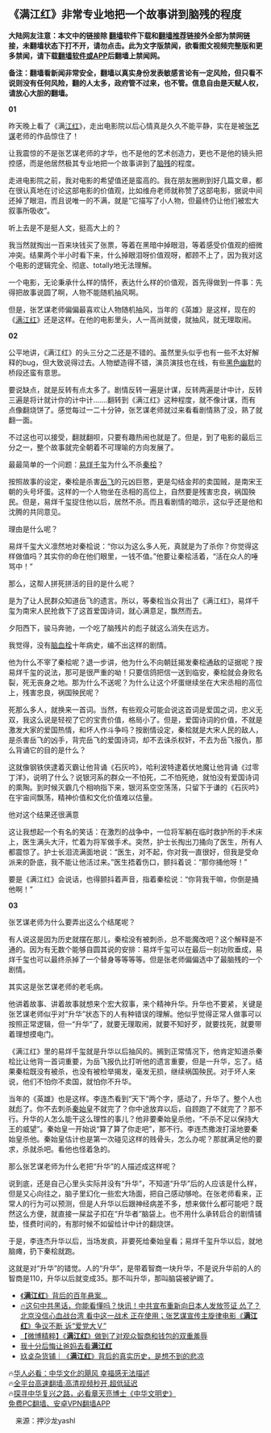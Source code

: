  <!-- 面包屑导航 --> <h2>《满江红》非常专业地把一个故事讲到脑残的程度</h2> <p class="notice"><b>大陆网友注意：本文中的链接除 <a href="https://github.com/bannedbook/fanqiang" >翻墙</a>软件下载和<a href="https://github.com/killgcd/justmysocks/blob/master/README.md">翻墙推荐</a>链接外全部为禁网链接，未翻墙状态下打不开，请勿点击。此为文字版禁闻，欲看图文视频完整版和更多禁闻，请下载<a href="https://github.com/bannedbook/fanqiang">翻墙软件或APP</a>后翻墙上禁闻网。</p><p>备注：翻墙看新闻非常安全，翻墙以真实身份发表敏感言论有一定风险，但只看不说则没有任何风险，翻的人太多，政府管不过来，也不管。信息自由是天赋人权，请放心大胆的翻墙。</b></p>  <div class="entry"> <p><strong>01</strong></p> <p>昨天晚上看了《满<a href="https://www.bannedbook.org/bnews/tag/%E6%B1%9F%E7%BA%A2/" class="st_tag internal_tag" rel="tag" title="标签 江红 下的日志">江红</a>》，走出电影院以后心情真是久久不能平静，实在是被<a href="https://www.bannedbook.org/bnews/tag/%e5%bc%a0%e8%89%ba%e8%b0%8b/" class="st_tag internal_tag" rel="tag" title="标签 张艺谋 下的日志">张艺谋</a>老师的作品惊住了！</p> <p>让我震惊的不是张艺谋老师的才华，也不是他的艺术创造力，更也不是他的镜头把控感，而是他居然极其专业地把一个故事讲到了<a href="https://www.bannedbook.org/bnews/tag/%E8%84%91%E6%AE%8B/" class="st_tag internal_tag" rel="tag" title="标签 脑残 下的日志">脑残</a>的程度。</p> <p>走进电影院之前，我对电影的希望值还是蛮高的。我在朋友圈刷到好几篇文章，都在很认真地在讨论这部电影的价值观，比如维舟老师就称赞了这部电影，据说中间还掉了眼泪，而且说唯一的不满，就是”它描写了小人物，但最终仍让他们被宏大叙事所吸收”。</p> <p>听上去是不是挺人文，挺高大上的？</p> <p>我当然就掏出一百来块钱买了张票，等着在黑暗中掉眼泪，等着感受价值观的细微冲突。结果两个半小时看下来，什么掉眼泪呀价值观呀，都顾不上了，因为我对这个电影的逻辑完全、彻底、totally地无法理解。</p> <p>一个电影，无论秉承什么样的情怀，表达什么样的价值观，首先得做到一件事：先得把故事说圆了啊，人物不能随机抽风啊。</p> <p>但是，张艺谋老师偏偏最喜欢让人物随机抽风，当年的《英雄》是这样，现在的《<a href="https://www.bannedbook.org/bnews/tag/%e6%bb%a1%e6%b1%9f%e7%ba%a2/" class="st_tag internal_tag" rel="tag" title="标签 满江红 下的日志">满江红</a>》还是这样。在他的电影里头，人一高尚就傻，就抽风，就无理取闹。</p> <p><strong>02</strong></p>  <p>公平地讲，《满江红》的头三分之二还是不错的。虽然里头似乎也有一些不太好解释的bug，但大致说得过去。人物塑造得不错，演员演技也在线，有些<span class='wp_keywordlink'><a href="https://www.bannedbook.org/forum2/topic933.html" title="《红色幽默与黑色幽默——人民中国史》" target="_blank">黑色幽默</a></span>的桥段还蛮有意思。</p> <p>要说缺点，就是反转有点太多了。剧情反转一遍是计谋，反转两遍是计中计，反转三遍是将计就计你的计中计…….翻转到《满江红》这种程度，就不像计谋，而有点像翻烧饼了。感觉每过一二十分钟，张艺谋老师就过来看看剧情熟了没，熟了就翻一面。</p> <p>不过这也可以接受，翻就翻呗，只要有趣热闹也就是了。但是，到了电影的最后三分之一，整个故事就完全朝着不可理喻的方向发展了。</p> <p>最最简单的一个问题：<a href="https://www.bannedbook.org/bnews/tag/%E6%98%93%E7%83%8A%E5%8D%83%E7%8E%BA/" class="st_tag internal_tag" rel="tag" title="标签 易烊千玺 下的日志">易烊千玺</a>为什么不杀<a href="https://www.bannedbook.org/bnews/tag/%e7%a7%a6%e6%a1%a7/" class="st_tag internal_tag" rel="tag" title="标签 秦桧 下的日志">秦桧</a>？</p> <p>按照故事的设定，秦桧是杀害<a href="https://www.bannedbook.org/bnews/tag/%e5%b2%b3%e9%a3%9e/" class="st_tag internal_tag" rel="tag" title="标签 岳飞 下的日志">岳飞</a>的元凶巨憝，更是勾结金邦的卖国贼，是南宋王朝的头号坏蛋。这样的一个人物坐在丞相的高位上，自然要是残害忠良，祸国殃民。但是，易烊千玺捉住他以后，居然不杀。而且看剧情的暗示，这似乎还是他和沈腾的共同意见。</p> <p>理由是什么呢？</p> <p>易烊千玺大义凛然地对秦桧说：“你以为这么多人死，真就是为了杀你？你觉得这样做值吗？其实你的命在他们眼里，一钱不值。”他要让秦桧活着，“活在众人的唾骂中！”</p> <p>那么，这帮人拼死拼活的目的是什么呢？</p> <p>是为了让人民群众知道岳飞的遗言。所以，等秦桧当众背出了《满江红》，易烊千玺为南宋人民抢救下了这首爱国诗词，就心满意足，飘然而去。</p>  <p>夕阳西下，骏马奔驰，一个吃了脑残片的彪子就这么消失在远方。</p> <p>我觉得，没有<a href="https://www.bannedbook.org/bnews/tag/%E8%84%91%E8%A1%80%E6%A0%93/" class="st_tag internal_tag" rel="tag" title="标签 脑血栓 下的日志">脑血栓</a>十年病史，编不出这样的剧情。</p> <p>他为什么不宰了秦桧呢？退一步讲，他为什么不向朝廷揭发秦桧通敌的证据呢？按易烊千玺的说法，那可是很严重的呦！只要信鸽把信一送到临安，秦桧就会身败名裂，死无丧身之地。那为什么不送呢？为什么让这个坏蛋继续坐在大宋丞相的高位上，残害忠良，祸国殃民呢？</p> <p>死那么多人，就换来一首词。当然，有些观众可能会说这首词是爱国之词，忠义无双，我这么说是轻视了它的宝贵价值，格局小了。但是，爱国诗词的价值，不就是激发大家的爱国热情，和坏人作斗争吗？按剧情设定，秦桧就是大宋人民的敌人，是杀害岳飞的凶手，背完岳飞的爱国诗词，却不去诛杀权奸，不去为岳飞报仇，那么背诵它的目的是什么？</p> <p>这就像钢铁侠逮着灭霸让他背诵《石灰吟》，哈利波特逮着伏地魔让他背诵《过零丁洋》，说明了什么？说银河系的群众一不怕死，二不怕死绝，就怕没有爱国诗词的熏陶。到时候灭霸几个相响指下来，银河系空空荡荡，只留下于谦的《石灰吟》在宇宙间飘荡，精神价值和文化价值难以估量。</p> <p>他对这个结果还很满意</p> <p>这让我想起一个有名的笑话：在激烈的战争中，一位将军躺在临时救护所的手术床上，医生满头大汗，忙着为将军做手术。突然，护士长掏出刀捅向了医生，所有人都震惊了。护士长泪流满面地说：“医生，对不起，你对我一直很好，但我是受命派来的卧底，我不能让他活过来。”医生捂着伤口，颤抖着说：“那你捅他呀！”</p> <p>要是《满江红》会说话，也得颤抖着声音，指着秦桧说：“你背我干嘛，你倒是捅他啊！”</p> <p><strong>03</strong></p>  <p>张艺谋老师为什么要弄出这么个结尾呢？</p> <p>有人说这是因为历史就摆在那儿，秦桧没有被刺杀，总不能魔改吧？这个解释是不通的。因为有无数个能够自圆其说的安排：易烊千玺可以在最后一刻功败垂成，易烊千玺也可以最终杀掉了一个替身等等等等。但是张老师偏偏选中了最脑残的一个剧情。</p> <p>其实这是张艺谋老师的老毛病。</p> <p>他讲着故事、讲着故事就想来个宏大叙事，来个精神升华。升华也不要紧，关键是张艺谋老师似乎对“升华”状态下的人有种错误的理解。他似乎觉得正常人做事可以按照正常逻辑，但一“升华”了，就要无理取闹，就要不知好歹，就要找死，就要带着理想摸电门。</p> <p>《满江红》里的易烊千玺就是升华以后抽风的。搁到正常情况下，他肯定知道杀秦桧比让他背一首词重要，为岳飞报仇比打听他的遗言重要，但是一升华，忘了。结果秦桧既没有被杀，也没有被检举揭发，毫发无损，继续祸国殃民。对于坏人来说，他们不怕你不卖国，就怕你不升华。</p> <p>当年的《英雄》也是这样。李连杰看到“天下”两个字，感动了，升华了。整个人也就彪了。你不去刺杀<a href="https://www.bannedbook.org/bnews/tag/%e7%a7%a6%e5%a7%8b%e7%9a%87/" class="st_tag internal_tag" rel="tag" title="标签 秦始皇 下的日志">秦始皇</a>不就完了？你中途放弃以后，自顾跑了不就完了？那不行。升华的人怎么能干这么理性的事儿？他非要秦始皇杀他，“不杀不足以保持大王的威望”。秦始皇一开始说“算了算了你走吧”，那不行。李连杰撒泼打滚地要秦始皇杀他。秦始皇估计也是第一次碰见这样的贱骨头，怎么办呢？那就满足他的要求，杀就杀吧。看他也怪着急的。</p> <p>那么张艺谋老师为什么老把“升华”的人描述成这样呢？</p> <p>说到底，还是自己心里头实际并没有“升华”，不知道“升华”后的人应该是什么样，但是又心向往之，脑子里幻化一些宏大场面，把自己感动够呛。在张老师看来，正常人的行为可以预测，但是人升华以后跟神经病差不多，想来做什么都可能吧？既然这么方便，就直接一屎盆子扣在“升华者”脑袋上。也不用什么承转启合的剧情铺垫，怪费时间的，有那时候不如留给计中计的翻烧饼。</p> <p>于是，李连杰升华以后，当场发疯，非要死给秦始皇看；易烊千玺升华以后，就地脑瘫，扔下秦桧就跑。</p>  <p>这就是对“升华”的错觉。人的“升华”，是带着智商一块升华，不是说升华前的人的智商是110，升华以后就变成35。那不叫升华，那叫脑袋被驴踢了。</p> <!--<div id="taboola-mid-1"></div>--><ul class='op-related-articles' title='相关阅读'> <li><a href='https://www.bannedbook.org/bnews/lifebaike/20230130/1842063.html' target='_blank'>《<b>满江红</b>》背后的百年悬案…</a></li> <li><a href='https://www.bannedbook.org/bnews/sohnews/20230129/1842047.html' target='_blank'>🔥这句中共黑话，你能看懂吗？快讯！中共宣布重新向日本人发放签证 怂了？北京没信心血战台湾 看中这一战术 正在使用；张艺谋宣传主旋律电影《<b>满江红</b>》争议不断 诉“爱党大Ｖ”</a></li> <li><a href='https://www.bannedbook.org/bnews/topimagenews/20230129/1841925.html' target='_blank'>【微博精粹】《<b>满江红</b>》做到了对观众智商和钱包的双重羞辱</a></li> <li><a href='https://www.bannedbook.org/bnews/yule/20230128/1841700.html' target='_blank'>我十分后悔让爸妈去看<b>满江红</b></a></li> <li><a href='https://www.bannedbook.org/bnews/baitai/20230128/1841590.html' target='_blank'>玖奌杂货铺｜《<b>满江红</b>》背后的真实历史，是想不到的悲凉</a></li> </ul> <p class="texttj"> 🔥<a href="https://www.bannedbook.org/bnews/comments/20220220/1694796.html" target="_blank">华人必看：中华文化的飓风 幸福感无法描述</a><br/> 🔥<a href="https://github.com/bannedbook/fanqiang/wiki/V2ray%E6%9C%BA%E5%9C%BA" target="_blank">全平台高速翻墙:高清视频秒开,超低延迟</a><br/> 🔥<a href="https://www.bannedbook.org/bnews/comments/20220808/1768773.html" target="_blank">探寻中华复兴之路，必看章天亮博士《中华文明史》</a><br/> <a href="https://github.com/bannedbook/fanqiang/wiki/%E7%A6%81%E9%97%BB%E7%BD%91%E5%AE%89%E5%8D%93%E7%BF%BB%E5%A2%99%E6%96%B0%E9%97%BBAPP" target="_blank">免费PC翻墙、安卓VPN翻墙APP</a><br/> </p><p class="src-info">　来源：押沙龙yashl </p><a name='sharetosocial'></a> <div style="margin-bottom:5px;padding-bottom:5px;clear:both"> <div id="archive-pix-1" class="banner-ads"> <!-- AuctionX Display platform tag START --> <div id="27602x728x90x621x_ADSLOT1" clicktrack="%%CLICK_URL_ESC%%"></div>  <!-- AuctionX Display platform tag END --> </div> <div id="archive-pix-2" class="banner-ads"> <!-- AuctionX Display platform tag START --> <div id="27556x300x250x621x_ADSLOT1" clicktrack="%%CLICK_URL_ESC%%" style="margin:0 auto;text-align:center"></div>  <!-- AuctionX Display platform tag END --> </div> </div>  <div id="archive-pix-1" class="banner-ads"> <!-- AuctionX Display platform tag START --> <div id="27603x728x90x621x_ADSLOT1" clicktrack="%%CLICK_URL_ESC%%"></div>  <!-- AuctionX Display platform tag END --> </div> </div><!--END ENTRY--> 